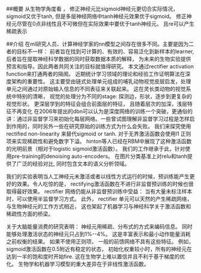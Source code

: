 ##概要
从生物学角度看 ， 修正神经元比sigmoid神经元更切合实际情况， sigmoid又优于tanh, 但是多层神经网络中tanh神经元效果优于sigmoid。 修正神经元尽管在0点非线性且不可微但在实际效果中要优于tanh神经元。 且re可以产生稀疏表示

##介绍
在ml研究人员、计算神经学家的nn模型之间存在很多不同。主要是因为二者的目标不一样： 前者旨在找到可计算的、有效的、容易泛化到新样本的learner, 后者旨在提取神经科学数据的同时获取数据本质的解释， 为未来的生物实验提供预言和指导。因此两者共同关注的目标就值得研究。 本文通过rectifier activation function来打通两者的隔阂。 近期统计学习领域的理论和经验工作证明算法在深度架构的重要性。 这主要受由链式处理单元组成的哺乳动物视觉皮层启发，处理单元之间通过对原始输入信息的不同表征来关联起来。 这在灵长类动物的视觉系统中特别的清晰， 视觉的处理分为不同的stage: 探测边，形状，逐步到更复杂的视觉形状。 更深层学到的特征会组合前面层的特征， 且随着层次的加深，浅层特征不再变化
在2006年提出的dbn可以认为是深度网络的训练一个突破，更通俗的讲：通过非监督学习来初始化每层网络。一些曾试图理解非监督学习过程是怎样启到作用的，同时另外一些在研究原始的训练方式为什么会失败。
我们来探究使用rectified non-linearity 来替代sigmoid or tanh. 对于无界激活函数会使用l1 正则项来实现稀疏性和避免数字下溢。 hinton等人已经在RBM中展现了这种激活函数的光明前景（相对于logistic sigmoid激活函数）。 我们的工作继承于此，针对使用pre-training的denoising auto-encoders。 在图片分类基准上对relu和tanh提供了广泛的经验对比, 同时包含文本的语义分析领域。

我们的实验表明当人工神经元未激活或者以线性方式运行的时候，预训练能产生更好的效果。令人吃惊的是， rectifying激活函数在不进行非监督预训练的时候也很取得最好效果。 rectifier 网络仍能从非监督预训练中受益： 当有大量未标注样本时，可以使用半监督学习方式。 此外， rectifier 单元可以天然的产生稀疏网络，与生物神经元的工作方式相近， 这也架起了机器学习与神经科学关于激活函数和稀疏性方面的桥梁。

关于大脑能量消费的研究表明： 神经元用稀疏、分布式的方式来编码信息。 同时能够处理激活状态的神经元只占到1%--4%。 这是丰富表示和最小动作能量消耗之前权衡的结果。 如果不使用正则项， 一般的前馈网络不具有这些特征。 例如，sigmoid激活函数在0.5附近有稳定的状态， 初始化权重较小时，所有的神经元在达到一半的饱和度时开始fire. 这在生物学上难以置信并且不利于基于梯度的优化。
生物学和机器学习模型的重大差异在于非线性激活函数。